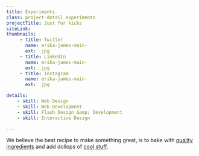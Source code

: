 ```yaml
---
title: Experiments
class: project-detail experiments
projectTitle: Just for kicks
siteLink: 
thumbnails:
     - title: Twitter
       name: erika-james-main-
       ext: .jpg
     - title: LinkedIn
       name: erika-james-main-
       ext: .jpg
     - title: Instagram
       name: erika-james-main-
       ext: .jpg

details:
    - skill: Web Design
    - skill: Web Development
    - skill: Flash Design &amp; Development
    - skill: Interactive Design

---
```


We believe the best recipe to make something great, is to bake with [quality ingredients](#) and add dollops of [cool stuff](#). 